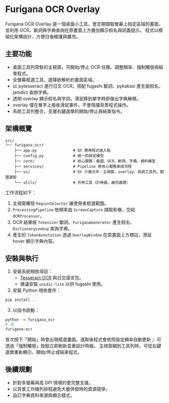 # Furigana OCR Overlay

Furigana OCR Overlay 是一個桌面小工具，會定期擷取螢幕上指定區域的畫面，
並利用 OCR、斷詞與字典查詢在原畫面上方疊加顯示假名與詞義提示。
程式以模組化架構設計，方便日後維護與擴充。

## 主要功能

- 桌面工具列常駐的主視窗，可開始/停止 OCR 任務、調整頻率、強制觸發與結束程式。
- 全螢幕框選工具，選擇欲解析的畫面區域。
- 以 pytesseract 進行日文 OCR，搭配 fugashi 斷詞、pykakasi 產生振假名、jamdict 查詢字典。
- 透明 overlay 顯示假名與字詞，滑鼠移到單字時即彈出字典解釋。
- overlay 僅在單字上接收滑鼠事件，不會阻擋背景程式操作。
- 系統工具列整合，支援右鍵選單的開始/停止與結束指令。

## 架構概覽

```
src/
└── furigana_ocr/
    ├── app.py                # Qt 應用程式進入點
    ├── config.py             # 統一的設定模型
    ├── core/                 # 核心服務：截圖、OCR、斷詞、字典、資料模型
    ├── services/             # Pipeline 將核心服務串成流程
    ├── ui/                   # Qt 介面元件：主視窗、overlay、系統工具列、範圍選取
    └── utils/                # 共用工具（計時器、幾何處理）
```

工作流程如下：

1. 主視窗觸發 `RegionSelector` 讓使用者框選範圍。
2. `ProcessingPipeline` 依頻率由 `ScreenCapture` 擷取影像，交給 `OCRProcessor`。
3. OCR 結果經 `Tokenizer` 斷詞、`FuriganaGenerator` 產生假名、`DictionaryLookup` 查詢字典。
4. 產生的 `TokenAnnotation` 透過 `OverlayWindow` 在原畫面上方標註，滑鼠 hover 顯示字典內容。

## 安裝與執行

1. 安裝系統相依項目：
   - [Tesseract OCR](https://github.com/tesseract-ocr/tesseract) 與日文語言包。
   - 建議安裝 `unidic-lite` 以供 fugashi 使用。
2. 安裝 Python 相依套件：

```bash
pip install .
```

3. 以指令啟動：

```bash
python -m furigana_ocr
# 或
furigana-ocr
```

首次按下「開始」時會出現框選畫面。選取後程式會依照設定頻率自動更新；
可透過「強制觸發」按鈕立即刷新並重設計時器。
主視窗縮到工具列時，可從右鍵選單重新顯示、開始/停止或結束程式。

## 後續規劃

- 針對多螢幕與高 DPI 情境的更完整支援。
- 以背景工作緒列排程避免大量併發時的資源競爭。
- 自訂字典資料來源與顯示樣式。
